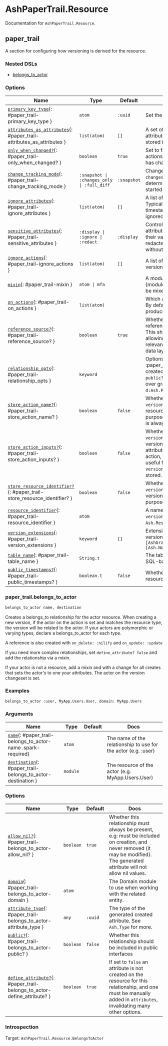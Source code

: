 <!--
This file was generated by Spark. Do not edit it by hand.
-->
# AshPaperTrail.Resource

Documentation for `AshPaperTrail.Resource`.


## paper_trail
A section for configuring how versioning is derived for the resource.


### Nested DSLs
 * [belongs_to_actor](#paper_trail-belongs_to_actor)





### Options

| Name | Type | Default | Docs |
|------|------|---------|------|
| [`primary_key_type`](#paper_trail-primary_key_type){: #paper_trail-primary_key_type } | `atom` | `:uuid` | Set the type of the column `:id`. |
| [`attributes_as_attributes`](#paper_trail-attributes_as_attributes){: #paper_trail-attributes_as_attributes } | `list(atom)` | `[]` | A set of attributes that should be set as attributes on the version resource, instead of stored in the freeform `changes` map attribute. |
| [`only_when_changed?`](#paper_trail-only_when_changed?){: #paper_trail-only_when_changed? } | `boolean` | `true` | Set to false to create version records for actions even when nothing about the data has changed. |
| [`change_tracking_mode`](#paper_trail-change_tracking_mode){: #paper_trail-change_tracking_mode } | `:snapshot \| :changes_only \| :full_diff` | `:snapshot` | Changes are stored in a map attribute called `changes`.  The `change_tracking_mode` determines what's stored. See the getting started guide for more. |
| [`ignore_attributes`](#paper_trail-ignore_attributes){: #paper_trail-ignore_attributes } | `list(atom)` | `[]` | A list of attributes that should be ignored. Typically you'll want to ignore your timestamps. The primary key is always ignored. |
| [`sensitive_attributes`](#paper_trail-sensitive_attributes){: #paper_trail-sensitive_attributes } | `:display \| :ignore \| :redact` | `:display` | Controls the behaviour when sensitive attributes are being versioned. By default their values are versioned, but they can be redacted so that you know they changed without knowing the values. |
| [`ignore_actions`](#paper_trail-ignore_actions){: #paper_trail-ignore_actions } | `list(atom)` | `[]` | A list of actions that should not produce new versions. By default, no actions are ignored. |
| [`mixin`](#paper_trail-mixin){: #paper_trail-mixin } | `atom \| mfa` |  | A module that defines a `using` macro or {module, function, arguments} tuple that will be mixed into the version resource. |
| [`on_actions`](#paper_trail-on_actions){: #paper_trail-on_actions } | `list(atom)` |  | Which actions should produce new versions. By default, all create/update actions will produce new versions. |
| [`reference_source?`](#paper_trail-reference_source?){: #paper_trail-reference_source? } | `boolean` | `true` | Whether or not to create a foreign key reference from the version to the source.  This should be set to `false` if you are allowing actual deletion of data. Only relevant for resources using the AshPostgres data layer. |
| [`relationship_opts`](#paper_trail-relationship_opts){: #paper_trail-relationship_opts } | `keyword` |  | Options to pass to the has_many :paper_trail_versions relationship that is created on this resource. For example, `public?: true` to expose the relationship over graphql. See `d:Ash.Resource.Dsl.relationships.has_many`. |
| [`store_action_name?`](#paper_trail-store_action_name?){: #paper_trail-store_action_name? } | `boolean` | `false` | Whether or not to add the `version_action_name` attribute to the  version resource. This is useful for auditing purposes. The `version_action_type` attribute is always stored. |
| [`store_action_inputs?`](#paper_trail-store_action_inputs?){: #paper_trail-store_action_inputs? } | `boolean` | `false` | Whether or not to add the `version_action_inputs` attribute to the version resource, which will store all attributes and arguments for the called action, redacting any sensitive values. This is useful for auditing purposes. The `version_action_inputs` attribute is always stored. |
| [`store_resource_identifier?`](#paper_trail-store_resource_identifier?){: #paper_trail-store_resource_identifier? } | `boolean` | `false` | Whether or not to add the `version_resource_identifier` attribute to the version resource. This is useful for auditing purposes. |
| [`resource_identifier`](#paper_trail-resource_identifier){: #paper_trail-resource_identifier } | `atom` |  | A name to use for this resource in the `version_resource_identifier`. Defaults to `Ash.Resource.Info.short_name/1`. |
| [`version_extensions`](#paper_trail-version_extensions){: #paper_trail-version_extensions } | `keyword` | `[]` | Extensions that should be used by the version resource. For example: `extensions: [AshGraphql.Resource], notifier: [Ash.Notifiers.PubSub]` |
| [`table_name`](#paper_trail-table_name){: #paper_trail-table_name } | `String.t` |  | The table to use to store versions if using a SQL-based data layer, derived if not set |
| [`public_timestamps?`](#paper_trail-public_timestamps?){: #paper_trail-public_timestamps? } | `boolean.t` | `false` | Whether of not to make the version resource's timestamps public |



### paper_trail.belongs_to_actor
```elixir
belongs_to_actor name, destination
```


Creates a belongs_to relationship for the actor resource. When creating a new version, if the actor on the action is set and
matches the resource type, the version will be related to the actor. If your actors are polymorphic or varying types, declare a
belongs_to_actor for each type.

A reference is also created with `on_delete: :nilify` and `on_update: :update`

If you need more complex relationships, set `define_attribute? false` and add the relationship via a mixin.

If your actor is not a resource, add a mixin and with a change for all creates that sets the actor's to one your attributes.
The actor on the version changeset is set.




### Examples
```
belongs_to_actor :user, MyApp.Users.User, domain: MyApp.Users
```



### Arguments

| Name | Type | Default | Docs |
|------|------|---------|------|
| [`name`](#paper_trail-belongs_to_actor-name){: #paper_trail-belongs_to_actor-name .spark-required} | `atom` |  | The name of the relationship to use for the actor (e.g. :user) |
| [`destination`](#paper_trail-belongs_to_actor-destination){: #paper_trail-belongs_to_actor-destination } | `module` |  | The resource of the actor (e.g. MyApp.Users.User) |
### Options

| Name | Type | Default | Docs |
|------|------|---------|------|
| [`allow_nil?`](#paper_trail-belongs_to_actor-allow_nil?){: #paper_trail-belongs_to_actor-allow_nil? } | `boolean` | `true` | Whether this relationship must always be present, e.g: must be included on creation, and never removed (it may be modified). The generated attribute will not allow nil values. |
| [`domain`](#paper_trail-belongs_to_actor-domain){: #paper_trail-belongs_to_actor-domain } | `atom` |  | The Domain module to use when working with the related entity. |
| [`attribute_type`](#paper_trail-belongs_to_actor-attribute_type){: #paper_trail-belongs_to_actor-attribute_type } | `any` | `:uuid` | The type of the generated created attribute. See `Ash.Type` for more. |
| [`public?`](#paper_trail-belongs_to_actor-public?){: #paper_trail-belongs_to_actor-public? } | `boolean` | `false` | Whether this relationship should be included in public interfaces |
| [`define_attribute?`](#paper_trail-belongs_to_actor-define_attribute?){: #paper_trail-belongs_to_actor-define_attribute? } | `boolean` | `true` | If set to `false` an attribute is not created on the resource for this relationship, and one must be manually added in `attributes`, invalidating many other options. |





### Introspection

Target: `AshPaperTrail.Resource.BelongsToActor`





<style type="text/css">.spark-required::after { content: "*"; color: red !important; }</style>
